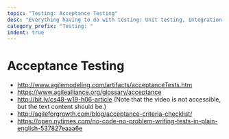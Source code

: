 ```yaml
---
topic: "Testing: Acceptance Testing"
desc: "Everything having to do with testing: Unit testing, Integration Testing, Test Coverage"
category_prefix: "Testing: "
indent: true
---
```



# Acceptance Testing

* <http://www.agilemodeling.com/artifacts/acceptanceTests.htm>
* <https://www.agilealliance.org/glossary/acceptance>
* <http://bit.ly/cs48-w19-h06-article> (Note that the video is not accessible, but the text content should be.)
* <http://agileforgrowth.com/blog/acceptance-criteria-checklist/>
* <https://open.nytimes.com/no-code-no-problem-writing-tests-in-plain-english-537827eaaa6e>
